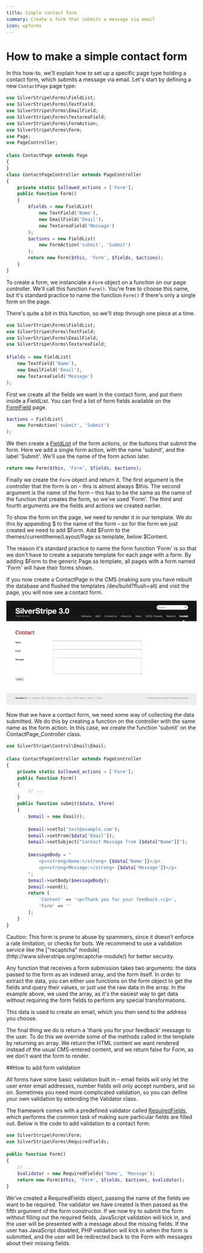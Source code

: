 ```yaml
---
title: Simple contact form
summary: Create a form that submits a message via email
icon: wpforms
---
```


# How to make a simple contact form

In this how-to, we'll explain how to set up a specific page type
holding a contact form, which submits a message via email.
Let's start by defining a new `ContactPage` page type:


```php
use SilverStripe\Forms\FieldList;
use SilverStripe\Forms\TextField;
use SilverStripe\Forms\EmailField;
use SilverStripe\Forms\TextareaField;
use SilverStripe\Forms\FormAction;
use SilverStripe\Forms\Form;
use Page;
use PageController;

class ContactPage extends Page 
{
}
class ContactPageController extends PageController 
{
    private static $allowed_actions = ['Form'];
    public function Form() 
    { 
        $fields = new FieldList( 
            new TextField('Name'), 
            new EmailField('Email'), 
            new TextareaField('Message')
        ); 
        $actions = new FieldList( 
            new FormAction('submit', 'Submit') 
        ); 
        return new Form($this, 'Form', $fields, $actions); 
    }
}

```

To create a form, we instanciate a `Form` object on a function on our page controller. We'll call this function `Form()`. You're free to choose this name, but it's standard practice to name the function `Form()` if there's only a single form on the page.

There's quite a bit in this function, so we'll step through one piece at a time.


```php
use SilverStripe\Forms\FieldList;
use SilverStripe\Forms\TextField;
use SilverStripe\Forms\EmailField;
use SilverStripe\Forms\TextareaField;

$fields = new FieldList(
    new TextField('Name'),
    new EmailField('Email'),
    new TextareaField('Message')
);
```

First we create all the fields we want in the contact form, and put them inside a FieldList. You can find a list of form fields available on the [FormField](api:SilverStripe\Forms\FormField) page.


```php
$actions = FieldList(
    new FormAction('submit', 'Submit')
);
```

We then create a [FieldList](api:SilverStripe\Forms\FieldList) of the form actions, or the buttons that submit the form. Here we add a single form action, with the name 'submit', and the label 'Submit'. We'll use the name of the form action later.


```php
return new Form($this, 'Form', $fields, $actions);
```

Finally we create the `Form` object and return it. The first argument is the controller that the form is on – this is almost always $this. The second argument is the name of the form – this has to be the same as the name of the function that creates the form, so we've used 'Form'. The third and fourth arguments are the fields and actions we created earlier.


To show the form on the page, we need to render it in our template. We do this by appending $ to the name of the form – so for the form we just created we need to add $Form. Add $Form to the themes/currenttheme/Layout/Page.ss template, below $Content.

The reason it's standard practice to name the form function 'Form' is so that we don't have to create a separate template for each page with a form. By adding $Form to the generic Page.ss template, all pages with a form named 'Form' will have their forms shown.

If you now create a ContactPage in the CMS (making sure you have rebuilt the database and flushed the templates /dev/build?flush=all) and visit the page, you will now see a contact form.

![](../../../_images/howto_contactForm.jpg)


Now that we have a contact form, we need some way of collecting the data submitted. We do this by creating a function on the controller with the same name as the form action. In this case, we create the function 'submit' on the ContactPage_Controller class.


```php
use SilverStripe\Control\Email\Email;

class ContactPageController extends PageController 
{
    private static $allowed_actions = ['Form'];
    public function Form() 
    {
        // ...
    }
    public function submit($data, $form) 
    { 
        $email = new Email(); 
         
        $email->setTo('test@example.com'); 
        $email->setFrom($data['Email']); 
        $email->setSubject("Contact Message from {$data["Name"]}"); 
         
        $messageBody = " 
            <p><strong>Name:</strong> {$data['Name']}</p> 
            <p><strong>Message:</strong> {$data['Message']}</p> 
        "; 
        $email->setBody($messageBody); 
        $email->send(); 
        return [
            'Content' => '<p>Thank you for your feedback.</p>',
            'Form' => ''
        ];
    }
}

```

<div class="hint" markdown="1">
	Caution: This form is prone to abuse by spammers,
	since it doesn't enforce a rate limitation, or checks for bots.
	We recommend to use a validation service like the ["recaptcha" module](http://www.silverstripe.org/recaptcha-module/)
	for better security.
</div>

Any function that receives a form submission takes two arguments: the data passed to the form as an indexed array, and the form itself. In order to extract the data, you can either use functions on the form object to get the fields and query their values, or just use the raw data in the array. In the example above, we used the array, as it's the easiest way to get data without requiring the form fields to perform any special transformations.

This data is used to create an email, which you then send to the address you choose.

The final thing we do is return a 'thank you for your feedback' message to the user. To do this we override some of the methods called in the template by returning an array. We return the HTML content we want rendered instead of the usual CMS-entered content, and we return false for Form, as we don't want the form to render.


##How to add form validation

All forms have some basic validation built in – email fields will only let the user enter email addresses, number fields will only accept numbers, and so on. Sometimes you need more complicated validation, so you can define your own validation by extending the Validator class.

The framework comes with a predefined validator called [RequiredFields](api:SilverStripe\Forms\RequiredFields), which performs the common task of making sure particular fields are filled out. Below is the code to add validation to a contact form:


```php
use SilverStripe\Forms\Form;
use SilverStripe\Forms\RequiredFields;

public function Form() 
{ 
    // ...
    $validator = new RequiredFields('Name', 'Message');
    return new Form($this, 'Form', $fields, $actions, $validator); 
}
```

We've created a RequiredFields object, passing the name of the fields we want to be required. The validator we have created is then passed as the fifth argument of the form constructor. If we now try to submit the form without filling out the required fields, JavaScript validation will kick in, and the user will be presented with a message about the missing fields. If the user has JavaScript disabled, PHP validation will kick in when the form is submitted, and the user will be redirected back to the Form with messages about their missing fields.
